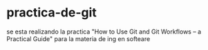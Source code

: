 # practica-de-git
se esta realizando la practica "How to Use Git and Git Workflows – a Practical Guide" para la materia de ing en softeare
